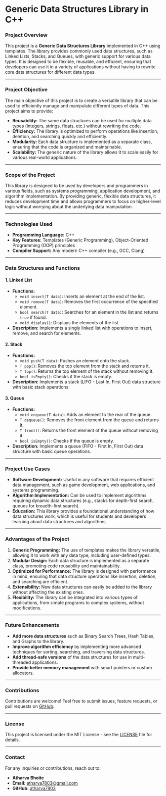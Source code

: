 # **Generic Data Structures Library in C++**

### **Project Overview**

This project is a **Generic Data Structures Library** implemented in C++ using templates. The library provides commonly used data structures, such as Linked Lists, Stacks, and Queues, with generic support for various data types. It is designed to be flexible, reusable, and efficient, ensuring that developers can use it in a variety of applications without having to rewrite core data structures for different data types.

---

### **Project Objective**

The main objective of this project is to create a versatile library that can be used to efficiently manage and manipulate different types of data. This project aims to provide:
- **Reusability:** The same data structures can be used for multiple data types (integers, strings, floats, etc.) without rewriting the code.
- **Efficiency:** The library is optimized to perform operations like insertion, deletion, and searching quickly and efficiently.
- **Modularity:** Each data structure is implemented as a separate class, ensuring that the code is organized and maintainable.
- **Scalability:** The generic nature of the library allows it to scale easily for various real-world applications.

---

### **Scope of the Project**

This library is designed to be used by developers and programmers in various fields, such as systems programming, application development, and algorithm implementation. By providing generic, flexible data structures, it reduces development time and allows programmers to focus on higher-level logic without worrying about the underlying data manipulation.

---

### **Technologies Used**

- **Programming Language:** C++
- **Key Features:** Templates (Generic Programming), Object-Oriented Programming (OOP) principles
- **Compiler Support:** Any modern C++ compiler (e.g., GCC, Clang)

---

### **Data Structures and Functions**

#### 1. **Linked List**
   - **Functions:**
     - `void insert(T data)`: Inserts an element at the end of the list.
     - `void remove(T data)`: Removes the first occurrence of the specified element.
     - `bool search(T data)`: Searches for an element in the list and returns `true` if found.
     - `void display()`: Displays the elements of the list.
   - **Description:** Implements a singly linked list with operations to insert, remove, and search for elements.

#### 2. **Stack**
   - **Functions:**
     - `void push(T data)`: Pushes an element onto the stack.
     - `T pop()`: Removes the top element from the stack and returns it.
     - `T top()`: Returns the top element of the stack without removing it.
     - `bool isEmpty()`: Checks if the stack is empty.
   - **Description:** Implements a stack (LIFO - Last In, First Out) data structure with basic stack operations.

#### 3. **Queue**
   - **Functions:**
     - `void enqueue(T data)`: Adds an element to the rear of the queue.
     - `T dequeue()`: Removes the front element from the queue and returns it.
     - `T front()`: Returns the front element of the queue without removing it.
     - `bool isEmpty()`: Checks if the queue is empty.
   - **Description:** Implements a queue (FIFO - First In, First Out) data structure with basic queue operations.

---

### **Project Use Cases**

- **Software Development:** Useful in any software that requires efficient data management, such as game development, web applications, and systems programming.
- **Algorithm Implementation:** Can be used to implement algorithms requiring dynamic data structures (e.g., stacks for depth-first search, queues for breadth-first search).
- **Education:** This library provides a foundational understanding of how data structures work, which is useful for students and developers learning about data structures and algorithms.

---

### **Advantages of the Project**

1. **Generic Programming:** The use of templates makes the library versatile, allowing it to work with any data type, including user-defined types.
2. **Modular Design:** Each data structure is implemented as a separate class, promoting code reusability and maintainability.
3. **Optimized for Performance:** The library is designed with performance in mind, ensuring that data structure operations like insertion, deletion, and searching are efficient.
4. **Extensibility:** New data structures can easily be added to the library without affecting the existing ones.
5. **Flexibility:** The library can be integrated into various types of applications, from simple programs to complex systems, without modifications.

---

### **Future Enhancements**

- **Add more data structures** such as Binary Search Trees, Hash Tables, and Graphs to the library.
- **Improve algorithm efficiency** by implementing more advanced techniques for sorting, searching, and traversing data structures.
- **Add thread-safe versions** of the data structures for use in multi-threaded applications.
- **Provide better memory management** with smart pointers or custom allocators.

---

### **Contributions**

Contributions are welcome! Feel free to submit issues, feature requests, or pull requests on [GitHub](https://github.com/atharva7803/Logic-Building-and-DSA-in-C-C-Java/tree/main/Generic%20Data%20Structure%20Project).

---

### **License**

This project is licensed under the MIT License - see the [LICENSE](LICENSE) file for details.

---

### **Contact**

For any inquiries or contributions, reach out to:
- **Atharva Bhoite**
- **Email:** atharva7803@gmail.com
- **GitHub:** [atharva7803](https://github.com/atharva7803)
